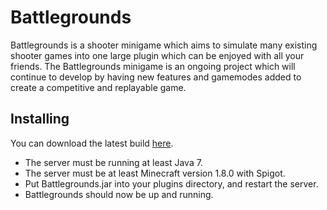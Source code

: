 # Battlegrounds

Battlegrounds is a shooter minigame which aims to simulate many existing shooter games into one large plugin which can be enjoyed with all your friends. The Battlegrounds minigame is an ongoing project which will continue to develop by having new features and gamemodes added to create a competitive and replayable game.

## Installing
You can download the latest build [here](https://www.spigotmc.org/resources/battlegrounds.58126/history).

* The server must be running at least Java 7.
* The server must be at least Minecraft version 1.8.0 with Spigot.
* Put Battlegrounds.jar into your plugins directory, and restart the server.
* Battlegrounds should now be up and running.